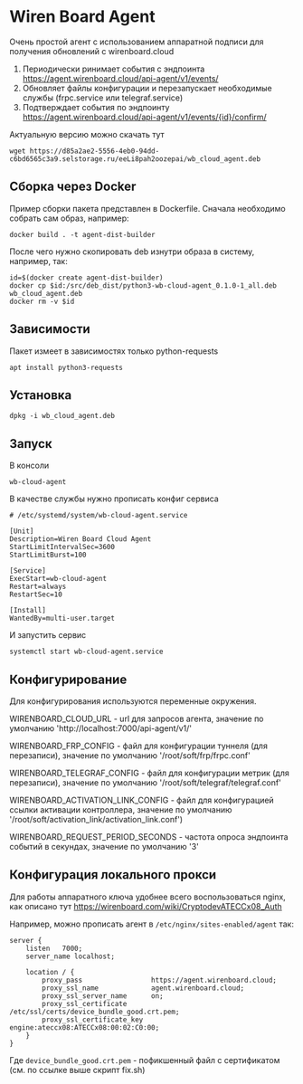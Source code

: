 # Wiren Board Agent 

Очень простой агент с использованием аппаратной подписи для получения обновлений с wirenboard.cloud

1. Периодически ринимает события с эндпоинта https://agent.wirenboard.cloud/api-agent/v1/events/
2. Обновляет файлы конфигурации и перезапускает необходимые службы (frpc.service или telegraf.service)
3. Подтверждает события по эндпоинту https://agent.wirenboard.cloud/api-agent/v1/events/{id}/confirm/ 
                                                                           
Актуальную версию можно скачать тут
                                                                                
```
wget https://d85a2ae2-5556-4eb0-94dd-c6bd6565c3a9.selstorage.ru/eeLi8pah2oozepai/wb_cloud_agent.deb
```


## Сборка через Docker

Пример сборки пакета представлен в Dockerfile. Сначала необходимо собрать сам образ, например:

```
docker build . -t agent-dist-builder
```

После чего нужно скопировать deb изнутри образа в систему, например, так:

```
id=$(docker create agent-dist-builder)                
docker cp $id:/src/deb_dist/python3-wb-cloud-agent_0.1.0-1_all.deb wb_cloud_agent.deb
docker rm -v $id
```

## Зависимости

Пакет измеет в зависимостях только python-requests
                            
```
apt install python3-requests
```

## Установка

```
dpkg -i wb_cloud_agent.deb
```

## Запуск

В консоли

```
wb-cloud-agent
```

В качестве службы нужно прописать конфиг сервиса

```
# /etc/systemd/system/wb-cloud-agent.service

[Unit]
Description=Wiren Board Cloud Agent
StartLimitIntervalSec=3600
StartLimitBurst=100

[Service]
ExecStart=wb-cloud-agent
Restart=always
RestartSec=10

[Install]
WantedBy=multi-user.target
```

И запустить сервис 

```systemctl start wb-cloud-agent.service```

## Конфигурирование

Для конфигурирования используются переменные окружения. 

WIRENBOARD_CLOUD_URL - url для запросов агента, значение по умолчанию 'http://localhost:7000/api-agent/v1/'

WIRENBOARD_FRP_CONFIG - файл для конфигурации туннеля (для перезаписи), значение по умолчанию '/root/soft/frp/frpc.conf'

WIRENBOARD_TELEGRAF_CONFIG - файл для конфигурации метрик (для перезаписи), значение по умолчанию '/root/soft/telegraf/telegraf.conf'

WIRENBOARD_ACTIVATION_LINK_CONFIG - файл для конфигурацией ссылки активации контроллера, значение по умолчанию '/root/soft/activation_link/activation_link.conf')

WIRENBOARD_REQUEST_PERIOD_SECONDS - частота опроса эндпоинта событий в секундах, значение по умолчанию '3'

## Конфигурация локального прокси

Для работы аппаратного ключа удобнее всего воспользоваться nginx, как описано тут https://wirenboard.com/wiki/CryptodevATECCx08_Auth

Например, можно прописать агент в `/etc/nginx/sites-enabled/agent` так:

```
server {
	listen   7000;
	server_name localhost;

    location / { 
        proxy_pass                 https://agent.wirenboard.cloud;
        proxy_ssl_name             agent.wirenboard.cloud;
        proxy_ssl_server_name      on; 
        proxy_ssl_certificate      /etc/ssl/certs/device_bundle_good.crt.pem;
        proxy_ssl_certificate_key  engine:ateccx08:ATECCx08:00:02:C0:00;
    }  
}
```

Где `device_bundle_good.crt.pem` - пофикшенный файл с сертификатом (см. по ссылке выше скрипт fix.sh)
